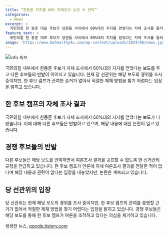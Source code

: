 ```yaml
---
title: “한동훈 지지율 60% 자체조사 논란 속 반박”
categories:
  - News
excerpt: >
  국민의힘 한 동훈 대표 후보가 당원들 사이에서 60%대의 지지를 얻었다는 자체 조사를 둘러싸고 논란이 일고 있습니다. 한 후보 캠프는 이에 대해 관여하지 않았다고 주장하고, 경쟁자들은 가짜 여론조사라고 주장하며 선관위에 제재를 요구하고 있습니다. 하지만 선관위는 해당 보도에 따른 제재 방법을 마땅히 확신할 수 없다고 밝혀 논란이 계속되고 있습니다.
feature_text: >
  국민의힘 한 동훈 대표 후보가 당원들 사이에서 60%대의 지지를 얻었다는 자체 조사를 둘러싸고 논란이 일고 있습니다. 한 후보 캠프는 이에 대해 관여하지 않았다고 주장하고, 경쟁자들은 가짜 여론조사라고 주장하며 선관위에 제재를 요구하고 있습니다. 하지만 선관위는 해당 보도에 따른 제재 방법을 마땅히 확신할 수 없다고 밝혀 논란이 계속되고 있습니다.
image: 'https://www.behealthy4u.com/wp-content/uploads/2024/06/news.jpg'
---
```


<p><img src="https://www.behealthy4u.com/wp-content/uploads/2024/06/news.jpg" alt="info 속보" /></p>

<p>국민의힘 내부에서 한동훈 후보가 자체 조사에서 60%대의 지지를 얻었다는 보도를 두고 다른 후보들의 반발이 이어지고 있습니다. 현재 당 선관위는 해당 보도의 경위를 조사 중이지만, 한 후보 캠프가 관여한 증거가 없어서 적절한 제재 방법을 찾기 어렵다는 입장을 밝히고 있습니다.</p>

<h2 data-ke-size="size26">한 후보 캠프의 자체 조사 결과</h2>

<p>국민의힘 내부에서 한동훈 후보가 자체 조사에서 60%대의 지지를 얻었다는 보도가 나왔습니다. 이에 대해 다른 후보들은 반발하고 있으며, 해당 내용에 대한 논란이 일고 있습니다.</p>

<h2 data-ke-size="size26">경쟁 후보들의 반발</h2>

<p>다른 후보들은 해당 보도를 반박하면서 여론조사 결과를 공표할 수 없도록 한 선거관리 규정을 언급하고 있습니다. 한 후보 캠프가 언론에 자체 여론조사 결과를 전달한 적이 없다며 해당 내용과 관련이 없다는 입장을 내놓았지만, 논란은 계속되고 있습니다.</p>

<h2 data-ke-size="size26">당 선관위의 입장</h2>

<p>당 선관위는 현재 해당 보도의 경위를 조사 중이지만, 한 후보 캠프의 관여를 증명할 근거가 없어서 적절한 제재 방법을 찾기 어렵다는 입장을 밝히고 있습니다. 경쟁 후보들은 해당 보도를 통해 한 후보 캠프가 여론을 조작하고 있다는 의심을 제기하고 있습니다.</p>
생생한 뉴스, <a href="https://qoogle.tistory.com" rel="dofollow">qoogle.tistory.com</a>


